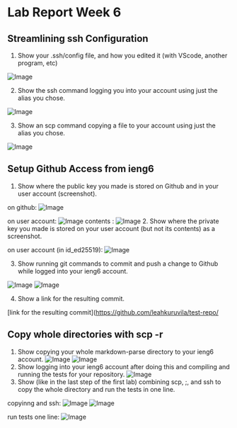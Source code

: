 # Lab Report Week 6
## Streamlining ssh Configuration
1. Show your .ssh/config file, and how you edited it (with VScode, another program, etc)

![Image](sshFile.png)

2. Show the ssh command logging you into your account using just the alias you chose.

![Image](sshLogin.png)

3. Show an scp command copying a file to your account using just the alias you chose.

![Image](scp.png)

## Setup Github Access from ieng6
1. Show where the public key you made is stored on Github and in your user account (screenshot).

on github:
![Image](onGit.png)

on user account:
![Image](publicckey.png)
contents :
![Image](publicKey.png)
2. Show where the private key you made is stored on your user account (but not its contents) as a screenshot.

on user account (in id_ed25519):
![Image](privKey.png)

3. Show running git commands to commit and push a change to Github while logged into your ieng6 account.

![Image](gitcommand1.png)
![Image](gitcommand2.png)

4. Show a link for the resulting commit.

[link for the resulting commit](https://github.com/leahkuruvila/test-repo/


## Copy whole directories with scp -r
1. Show copying your whole markdown-parse directory to your ieng6 account.
![Image](copying1.png)
![Image](copying2.png)
2. Show logging into your ieng6 account after doing this and compiling and running the tests for your repository.
![Image](ranAfter.png)
3. Show (like in the last step of the first lab) combining scp, ;, and ssh to copy the whole directory and run the tests in one line.

copyinng and ssh:
![Image](copying1.png)
![Image](copying2.png)

run tests one line:
![Image](oneLine.png)

